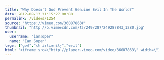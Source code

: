 ```yaml
---
title: "Why Doesn't God Prevent Genuine Evil In The World?"
date: 2012-08-13 21:15:27 00:00
permalink: /videos/1254
source: "https://vimeo.com/36087863#"
thumbnail: "http://b.vimeocdn.com/ts/249/287/249287843_1280.jpg"
user:
  username: "iansoper"
  name: "Ian Soper"
tags: ["god","christianity","evil"]
html: "<iframe src=\"http://player.vimeo.com/video/36087863\" width=\"1280\" height=\"720\" frameborder=\"0\" webkitAllowFullScreen mozallowfullscreen allowFullScreen></iframe>"
---
```


